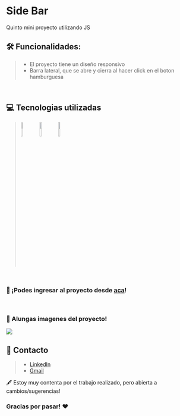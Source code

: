 # Side Bar
Quinto mini proyecto utilizando JS

## 🛠 **Funcionalidades**:
>- El proyecto tiene un diseño responsivo
>- Barra lateral, que se abre y cierra al hacer click en el boton hamburguesa
<br/>

## 💻 Tecnologias utilizadas
>  <img style="width:10%" src="https://cdn-icons-png.flaticon.com/512/5968/5968267.png"/>
>  <img style="width:10%" src="https://cdn-icons-png.flaticon.com/512/732/732190.png"/>
>  <img style="width:10%" src="https://cdn-icons-png.flaticon.com/512/5968/5968292.png"/>
<br/>
  
### 🔗 ¡Podes ingresar al proyecto desde <a href="https://brendalamas.github.io/sideBar-miniproyectoJS/">aca</a>!
<br/>

### 📸 Alungas imagenes del proyecto!
<img src="https://user-images.githubusercontent.com/74736159/170078652-e1532fb6-cf5e-4c59-ac94-4d102397cd16.png">

## 📨 Contacto
> - [LinkedIn](https://www.linkedin.com/in/brenda-lamas-597b79145/)
> - [Gmail](https://mail.google.com/mail/u/0/?tab=rm&ogbl)

🖋️ Estoy muy contenta por el trabajo realizado, pero abierta a cambios/sugerencias!

### Gracias por pasar! ❤️
